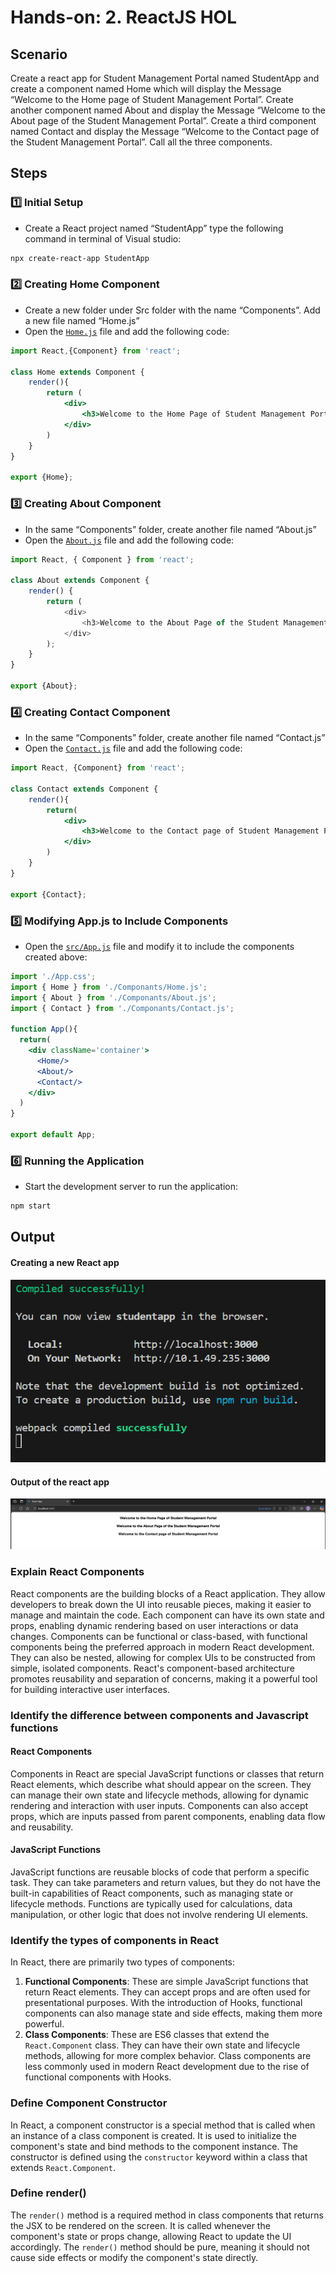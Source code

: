 # Hands-on: 2. ReactJS HOL

## Scenario
Create a react app for Student Management Portal named StudentApp and create a component named Home which will display the Message “Welcome to the Home page of Student Management Portal”. Create another component named About and display the Message “Welcome to the About page of the Student Management Portal”. Create a third component named Contact and display the Message “Welcome to the Contact page of the Student Management Portal”. Call all the three components.

## Steps
### 1️⃣ Initial Setup
* Create a React project named “StudentApp” type the following command in terminal of Visual studio:
```bash
npx create-react-app StudentApp
```

### 2️⃣ Creating Home Component
* Create a new folder under Src folder with the name “Components”. Add a new file named “Home.js”
* Open the [`Home.js`](./Code/studentapp/src/Componants/Home.js) file and add the following code:
```jsx
import React,{Component} from 'react';

class Home extends Component {
    render(){   
        return (
            <div>
                <h3>Welcome to the Home Page of Student Management Portal</h3>
            </div>
        )
    }
}

export {Home};
```

### 3️⃣ Creating About Component
* In the same “Components” folder, create another file named “About.js”
* Open the [`About.js`](./Code/studentapp/src/Componants/About.js) file and add the following code:
```js
import React, { Component } from 'react';

class About extends Component {
    render() {
        return (
            <div>
                <h3>Welcome to the About Page of the Student Management Portal</h3>
            </div>
        );
    }
}

export {About};
```

### 4️⃣ Creating Contact Component
* In the same “Components” folder, create another file named “Contact.js”
* Open the [`Contact.js`](./Code/studentapp/src/Componants/Contact.js) file and add the following code:
```jsx
import React, {Component} from 'react';

class Contact extends Component {
    render(){
        return(
            <div>
                <h3>Welcome to the Contact page of Student Management Portal</h3>
            </div>
        )
    }
}

export {Contact};
```

### 5️⃣ Modifying App.js to Include Components
* Open the [`src/App.js`](./Code/studentapp/src/App.js) file and modify it to include the components created above:
```jsx
import './App.css';
import { Home } from './Componants/Home.js';
import { About } from './Componants/About.js';
import { Contact } from './Componants/Contact.js';

function App(){
  return(
    <div className='container'>
      <Home/>
      <About/>
      <Contact/>
    </div>
  )
}

export default App;
```

### 6️⃣ Running the Application
* Start the development server to run the application:
```bash
npm start
```
## Output
#### Creating a new React app
![Creating a new React app](./Output/01_creating_react_app.png)

#### Output of the react app
![Running the React app](./Output/02_running_react_app.png)

### Explain React Components
React components are the building blocks of a React application. They allow developers to break down the UI into reusable pieces, making it easier to manage and maintain the code. Each component can have its own state and props, enabling dynamic rendering based on user interactions or data changes.
Components can be functional or class-based, with functional components being the preferred approach in modern React development. They can also be nested, allowing for complex UIs to be constructed from simple, isolated components. React's component-based architecture promotes reusability and separation of concerns, making it a powerful tool for building interactive user interfaces.

### Identify the difference between components and  Javascript functions
#### React Components
Components in React are special JavaScript functions or classes that return React elements, which describe what should appear on the screen. They can manage their own state and lifecycle methods, allowing for dynamic rendering and interaction with user inputs. Components can also accept props, which are inputs passed from parent components, enabling data flow and reusability.

#### JavaScript Functions
JavaScript functions are reusable blocks of code that perform a specific task. They can take parameters and return values, but they do not have the built-in capabilities of React components, such as managing state or lifecycle methods. Functions are typically used for calculations, data manipulation, or other logic that does not involve rendering UI elements.

### Identify the types of components in React
In React, there are primarily two types of components:
1. **Functional Components**: These are simple JavaScript functions that return React elements. They can accept props and are often used for presentational purposes. With the introduction of Hooks, functional components can also manage state and side effects, making them more powerful.
2. **Class Components**: These are ES6 classes that extend the `React.Component` class. They can have their own state and lifecycle methods, allowing for more complex behavior. Class components are less commonly used in modern React development due to the rise of functional components with Hooks.

### Define Component Constructor
In React, a component constructor is a special method that is called when an instance of a class component is created. It is used to initialize the component's state and bind methods to the component instance. The constructor is defined using the `constructor` keyword within a class that extends `React.Component`.

### Define render()
The `render()` method is a required method in class components that returns the JSX to be rendered on the screen. It is called whenever the component's state or props change, allowing React to update the UI accordingly. The `render()` method should be pure, meaning it should not cause side effects or modify the component's state directly.